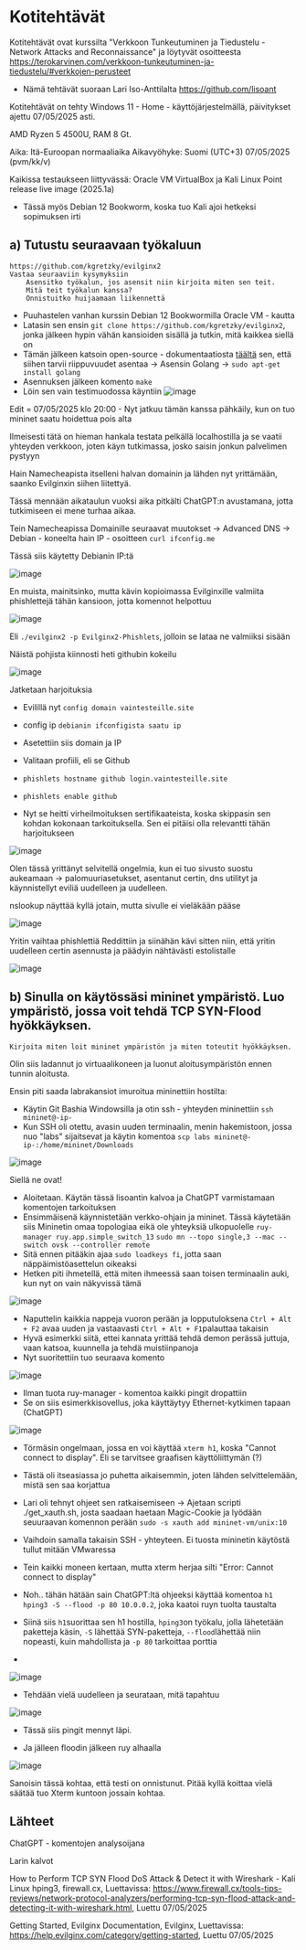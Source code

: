 # Kotitehtävät 

Kotitehtävät ovat kurssilta "Verkkoon Tunkeutuminen ja Tiedustelu - Network Attacks and Reconnaissance" ja löytyvät osoitteesta https://terokarvinen.com/verkkoon-tunkeutuminen-ja-tiedustelu/#verkkojen-perusteet 

- Nämä tehtävät suoraan Lari Iso-Anttilalta https://github.com/lisoant

Kotitehtävät on tehty Windows 11 - Home - käyttöjärjestelmällä, päivitykset ajettu 07/05/2025 asti.

AMD Ryzen 5 4500U, RAM 8 Gt.

Aika: Itä-Euroopan normaaliaika Aikavyöhyke: Suomi (UTC+3) 07/05/2025 (pvm/kk/v)

Kaikissa testaukseen liittyvässä: Oracle VM VirtualBox ja Kali Linux Point release live image (2025.1a)
- Tässä myös Debian 12 Bookworm, koska tuo Kali ajoi hetkeksi sopimuksen irti

## a) Tutustu seuraavaan työkaluun

    https://github.com/kgretzky/evilginx2
    Vastaa seuraaviin kysymyksiin
        Asensitko työkalun, jos asensit niin kirjoita miten sen teit.
        Mitä teit työkalun kanssa?
        Onnistuitko huijaamaan liikennettä
- Puuhastelen vanhan kurssin Debian 12 Bookwormilla Oracle VM - kautta
-  Latasin sen ensin ```git clone https://github.com/kgretzky/evilginx2```, jonka jälkeen hypin vähän kansioiden sisällä ja tutkin, mitä kaikkea siellä on
- Tämän jälkeen katsoin open-source - dokumentaatiosta [täältä](https://help.evilginx.com/community) sen, että siihen tarvii riippuvuudet asentaa -> Asensin Golang -> ```sudo apt-get install golang```
- Asennuksen jälkeen komento ```make```
- Löin sen vain testimuodossa käyntiin ![image](https://github.com/user-attachments/assets/5136616d-9cd9-461d-97f8-eb538f3a06d7)

Edit = 07/05/2025 klo 20:00 - Nyt jatkuu tämän kanssa pähkäily, kun on tuo mininet saatu hoidettua pois alta

Ilmeisesti tätä on hieman hankala testata pelkällä localhostilla ja se vaatii yhteyden verkkoon, joten käyn tutkimassa, josko saisin jonkun palvelimen pystyyn

Hain Namecheapista itselleni halvan domainin ja lähden nyt yrittämään, saanko Evilginxin siihen liitettyä.

Tässä mennään aikataulun vuoksi aika pitkälti ChatGPT:n avustamana, jotta tutkimiseen ei mene turhaa aikaa.

Tein Namecheapissa Domainille seuraavat muutokset -> Advanced DNS -> Debian - koneelta hain IP -  osoitteen ```curl ifconfig.me``` 

Tässä siis käytetty Debianin IP:tä

![image](https://github.com/user-attachments/assets/ae876240-3277-41b7-906d-990923b49523)

En muista, mainitsinko, mutta kävin kopioimassa Evilginxille valmiita phishlettejä tähän kansioon, jotta komennot helpottuu

![image](https://github.com/user-attachments/assets/24fbf42b-60a8-412a-b561-155f5a884399)

Eli ```./evilginx2 -p Evilginx2-Phishlets```, jolloin se lataa ne valmiiksi sisään

Näistä pohjista kiinnosti heti githubin kokeilu

![image](https://github.com/user-attachments/assets/7333c3b2-71c3-4891-8553-c66461816f6a)

Jatketaan harjoituksia 

- Evilillä nyt ```config domain vaintesteille.site```
- config ip ```debianin ifconfigista saatu ip```
- Asetettiin siis domain ja IP

- Valitaan profiili, eli se Github
- ```phishlets hostname github login.vaintesteille.site```
- ```phishlets enable github```

- Nyt se heitti virheilmoituksen sertifikaateista, koska skippasin sen kohdan kokonaan tarkoituksella. Sen ei pitäisi olla relevantti tähän harjoitukseen

![image](https://github.com/user-attachments/assets/da2a90a4-9e7a-428c-82db-20dffcc69d9f)

Olen tässä yrittänyt selvitellä ongelmia, kun ei tuo sivusto suostu aukeamaan -> palomuuriasetukset, asentanut certin, dns utilityt ja käynnistellyt eviliä uudelleen ja uudelleen.

nslookup näyttää kyllä jotain, mutta sivulle ei vieläkään pääse

![image](https://github.com/user-attachments/assets/24da8cbb-62cc-4bf9-a424-dfec01630b27)

Yritin vaihtaa phishlettiä Reddittiin ja siinähän kävi sitten niin, että yritin uudelleen certin asennusta ja päädyin nähtävästi estolistalle 

![image](https://github.com/user-attachments/assets/6e854259-6701-4183-919d-45f708d61478)





## b) Sinulla on käytössäsi mininet ympäristö. Luo ympäristö, jossa voit tehdä TCP SYN-Flood hyökkäyksen.

    Kirjoita miten loit mininet ympäristön ja miten toteutit hyökkäyksen.
Olin siis ladannut jo virtuaalikoneen ja luonut aloitusympäristön ennen tunnin aloitusta.


Ensin piti saada labrakansiot imuroitua mininettiin hostilta:
- Käytin Git Bashia Windowsilla ja otin ssh - yhteyden mininettiin ```ssh mininet@-ip-```
- Kun SSH oli otettu, avasin uuden terminaalin, menin hakemistoon, jossa nuo "labs" sijaitsevat ja käytin komentoa ```scp labs mininet@-ip-:/home/mininet/Downloads```

![image](https://github.com/user-attachments/assets/f82b5b24-b3bb-4005-8937-e9415007def0)

Siellä ne ovat!

- Aloitetaan. Käytän tässä lisoantin kalvoa ja ChatGPT varmistamaan komentojen tarkoituksen
- Ensimmäisenä käynnistetään verkko-ohjain ja mininet. Tässä käytetään siis Mininetin omaa topologiaa eikä ole yhteyksiä ulkopuolelle ```ruy-manager ruy.app.simple_switch_13``` ```sudo mn --topo single,3 --mac --switch ovsk --controller remote```
- Sitä ennen pitääkin ajaa ```sudo loadkeys fi```, jotta saan näppäimistöasettelun oikeaksi
- Hetken piti ihmetellä, että miten ihmeessä saan toisen terminaalin auki, kun nyt on vain näkyvissä tämä

![image](https://github.com/user-attachments/assets/a061233c-723d-4595-b723-7c668798a574)

- Naputtelin kaikkia nappeja vuoron perään ja lopputuloksena ```Ctrl + Alt + F2``` avaa uuden ja vastaavasti ```Ctrl + Alt + F1```palauttaa takaisin
- Hyvä esimerkki siitä, ettei kannata yrittää tehdä demon perässä juttuja, vaan katsoa, kuunnella ja tehdä muistiinpanoja
- Nyt suoritettiin tuo seuraava komento

![image](https://github.com/user-attachments/assets/b4d54c31-54f0-40da-adf2-806047682eb3)

- Ilman tuota ruy-manager - komentoa kaikki pingit dropattiin
- Se on siis esimerkkisovellus, joka käyttäytyy Ethernet-kytkimen tapaan (ChatGPT)

![image](https://github.com/user-attachments/assets/e7ae362e-72bd-413f-8ebe-e948eba1a8ed)

- Törmäsin ongelmaan, jossa en voi käyttää ```xterm h1```, koska "Cannot connect to display". Eli se tarvitsee graafisen käyttöliittymän (?)
- Tästä oli itseasiassa jo puhetta aikaisemmin, joten lähden selvittelemään, mistä sen saa korjattua
- Lari oli tehnyt ohjeet sen ratkaisemiseen -> Ajetaan scripti ./get_xauth.sh, josta saadaan haetaan Magic-Cookie ja lyödään seuuraavan komennon perään ```sudo -s xauth add mininet-vm/unix:10```
- Vaihdoin samalla takaisin SSH - yhteyteen. Ei tuosta mininetin käytöstä tullut mitään VMwaressa
- Tein kaikki moneen kertaan, mutta xterm herjaa silti "Error: Cannot connect to display"
- Noh.. tähän hätään sain ChatGPT:ltä ohjeeksi käyttää komentoa ```h1 hping3 -S --flood -p 80 10.0.0.2```, joka kaatoi ruyn tuolta taustalta

- Siinä siis ```h1```suorittaa sen h1 hostilla, ```hping3```on työkalu, jolla lähetetään paketteja käsin,  ```-S``` lähettää SYN-paketteja, ```--flood```lähettää niin nopeasti, kuin mahdollista ja ```-p 80``` tarkoittaa porttia
- 

![image](https://github.com/user-attachments/assets/107b698b-7588-4e54-915c-78b83bc5f129)

- Tehdään vielä uudelleen ja seurataan, mitä tapahtuu

![image](https://github.com/user-attachments/assets/227d4e2f-b713-409a-9363-8d888da03b50)

- Tässä siis pingit mennyt läpi.

- Ja jälleen floodin jälkeen ruy alhaalla

![image](https://github.com/user-attachments/assets/af3afafb-e7a0-4f70-bb20-8dfe3202fa14)

Sanoisin tässä kohtaa, että testi on onnistunut. Pitää kyllä koittaa vielä säätää tuo Xterm kuntoon jossain kohtaa.



## Lähteet

ChatGPT - komentojen analysoijana

Larin kalvot

How to Perform TCP SYN Flood DoS Attack & Detect it with Wireshark - Kali Linux hping3, firewall.cx, Luettavissa: https://www.firewall.cx/tools-tips-reviews/network-protocol-analyzers/performing-tcp-syn-flood-attack-and-detecting-it-with-wireshark.html, Luettu 07/05/2025

Getting Started, Evilginx Documentation, Evilginx, Luettavissa: https://help.evilginx.com/category/getting-started, Luettu 07/05/2025
